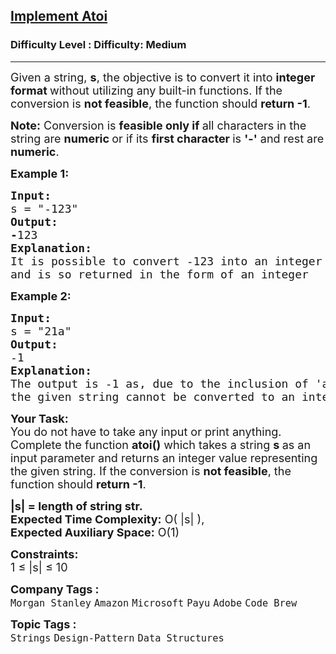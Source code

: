 <h2><a href="https://www.geeksforgeeks.org/problems/implement-atoi/1">Implement Atoi</a></h2><h3>Difficulty Level : Difficulty: Medium</h3><hr><div class="problems_problem_content__Xm_eO"><p><span style="font-size: 18px;">Given a string, <strong>s</strong>, the objective is to convert it into <strong>integer format </strong>without utilizing any built-in functions. If the conversion is <strong>not feasible</strong>, the function should <strong>return -1</strong>. </span></p>
<p><span style="font-size: 18px;"><strong>Note:</strong> Conversion is <strong>feasible only if </strong>all characters in the string are <strong>numeric </strong>or if its <strong>first character </strong>is <strong>'-'</strong> and rest are <strong>numeric</strong>.</span></p>
<p><span style="font-size: 18px;"><strong>Example 1:</strong></span></p>
<pre><span style="font-size: 18px;"><strong style="font-size: 18px;">Input:
</strong><span style="font-size: 18px;">s = "-123"
</span><strong style="font-size: 18px;">Output: <br>-</strong><span style="font-size: 18px;">123<br></span><strong style="font-size: 18px;">Explanation:<br></strong><span style="font-size: 18px;">It is possible to convert -123 into an integer <br>and is so returned in the form of an integer<br></span></span></pre>
<p><span style="font-size: 18px;"><strong>Example 2:</strong></span></p>
<pre><span style="font-size: 18px;"><strong style="font-size: 18px;">Input:
</strong><span style="font-size: 18px;">s = "21a"
</span><strong style="font-size: 18px;">Output: <br></strong><span style="font-size: 18px;">-1</span><strong style="font-size: 18px;">
Explanation: <br></strong><span style="font-size: 18px;">The output is -1 as, due to the inclusion of 'a',<br>the given string cannot be converted to an integer.
</span></span></pre>
<p><span style="font-size: 18px;"><strong>Your Task:</strong><br>You do not have to take any input or print anything. Complete the function <strong>atoi()</strong> which takes a string <strong>s&nbsp;</strong>as an input parameter and returns an integer value representing the given string. If the conversion is&nbsp;<strong>not feasible</strong>, the function should&nbsp;<strong>return -1</strong>.<br></span></p>
<p><span style="font-size: 18px;"><strong>|s| = length of string str.<br></strong></span><span style="font-size: 18px;"><strong>Expected Time Complexity:</strong> O( |s| ),&nbsp;<br><strong>Expected Auxiliary Space:</strong>&nbsp;O(1)<br></span></p>
<p><span style="font-size: 18px;"><strong>Constraints:</strong><br>1 ≤ |s| ≤ 10</span></p></div><p><span style=font-size:18px><strong>Company Tags : </strong><br><code>Morgan Stanley</code>&nbsp;<code>Amazon</code>&nbsp;<code>Microsoft</code>&nbsp;<code>Payu</code>&nbsp;<code>Adobe</code>&nbsp;<code>Code Brew</code>&nbsp;<br><p><span style=font-size:18px><strong>Topic Tags : </strong><br><code>Strings</code>&nbsp;<code>Design-Pattern</code>&nbsp;<code>Data Structures</code>&nbsp;